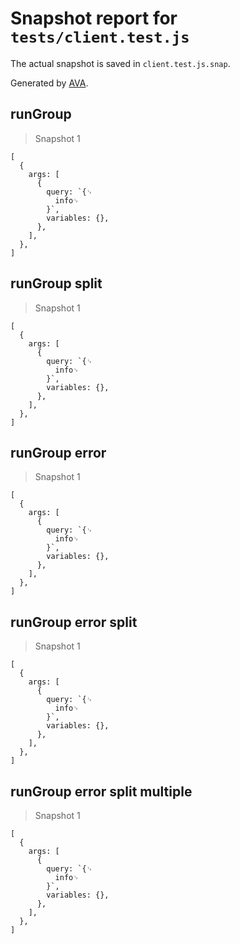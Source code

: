# Snapshot report for `tests/client.test.js`

The actual snapshot is saved in `client.test.js.snap`.

Generated by [AVA](https://avajs.dev).

## runGroup

> Snapshot 1

    [
      {
        args: [
          {
            query: `{␊
              info␊
            }`,
            variables: {},
          },
        ],
      },
    ]

## runGroup split

> Snapshot 1

    [
      {
        args: [
          {
            query: `{␊
              info␊
            }`,
            variables: {},
          },
        ],
      },
    ]

## runGroup error

> Snapshot 1

    [
      {
        args: [
          {
            query: `{␊
              info␊
            }`,
            variables: {},
          },
        ],
      },
    ]

## runGroup error split

> Snapshot 1

    [
      {
        args: [
          {
            query: `{␊
              info␊
            }`,
            variables: {},
          },
        ],
      },
    ]

## runGroup error split multiple

> Snapshot 1

    [
      {
        args: [
          {
            query: `{␊
              info␊
            }`,
            variables: {},
          },
        ],
      },
    ]
